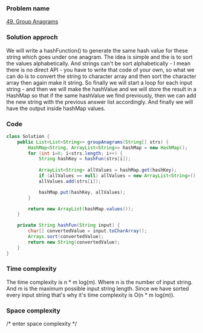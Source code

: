 ### Problem name
[49. Group Anagrams](https://leetcode.com/problems/group-anagrams/description/)


### Solution approch
We will write a hashFunction() to generate the same hash value for these string which goes under one anagram. The idea is simple and the is to sort the values alphabetically. And strings can't be sort alphabetically - I mean there is no direct API - you have to write that code of your own, so what we can do is to convert the string to character array and then sort the character array then again make it string. So finally we will start a loop for each input string - and then we will make the hashValue and we will store the result in a HashMap so that if the same hashValue we find previously, then we can add the new string with the previous answer list accordingly. And finally we will have the output inside hashMap values.


### Code
```java
class Solution {
    public List<List<String>> groupAnagrams(String[] strs) {
        HashMap<String, ArrayList<String>> hashMap = new HashMap();
        for (int i=0; i<strs.length; i++) {
            String hashKey = hashFun(strs[i]);
            
            ArrayList<String> allValues = hashMap.get(hashKey);
            if (allValues == null) allValues = new ArrayList<String>();
            allValues.add(strs[i]);

            hashMap.put(hashKey, allValues);
        }

        return new ArrayList(hashMap.values());
    }

    private String hashFun(String input) {
        char[] convertedValue = input.toCharArray();
        Arrays.sort(convertedValue);
        return new String(convertedValue);
    }
}
```


### Time complexity
The time complexity is n * m log(m). Where n is the number of input string. And m is the maximum possible input string length.
Since we have sorted every input string that's why it's time complexity is O(n * m log(m)).


### Space complexity
/* enter space complexity */